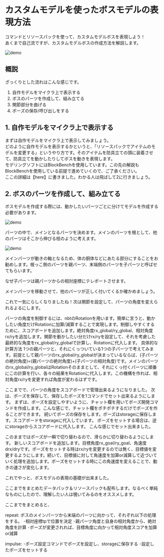 # カスタムモデルを使ったボスモデルの表現方法

コマンドとリソースパックを使って、カスタムモデルボスを表現しよう！  
あくまで自己流ですが、カスタムモデルボスの作成方法を解説します。  

![demo](https://github.com/Keeema-1/CustomModelEntity/blob/main/materials/1.gif)

## 概説

ざっくりとした流れはこんな感じです。

1. 自作モデルをマイクラ上で表示する
2. ボスのパーツを作成して、組み立てる
3. 関節部分を曲げる
4. ポーズの保存/呼び出しをする


## 1. 自作モデルをマイクラ上で表示する

まずは自作モデルをマイクラ上で表示してみましょう。  
どのように自作モデルを表示するかというと、「リソースパックでアイテムのモデルを変更する」というやり方です。そのアイテムを防具立ての頭に装着させて、防具立てを動かしたりしてボスを動きを表現します。  
モデリングソフトにはBlockBenchを使用しています。この先の解説もBlockBenchを使用している前提で進めていくので、ご了承ください。  
ここの詳細は【here】に書きました。わかる人は飛ばして2に行きましょう。


## 2. ボスのパーツを作成して、組み立てる

ボスモデルを作成する際には、動かしたいパーツごとに分けてモデルを作成する必要があります。

![demo](https://github.com/Keeema-1/CustomModelEntity/blob/main/materials/2.png)

パーツの中で、メインとなるパーツを決めます。メインのパーツを根として、他のパーツはそこから伸びる枝のように考えます。

![demo](https://github.com/Keeema-1/CustomModelEntity/blob/main/materials/3.png)

メインパーツが動きの軸となるため、体の胴体などにあたる部分にすることをお勧めします。根っこ側のパーツを親パーツ、末端側のパーツを子パーツと呼ばせてもらいます。

なぜ子パーツは親パーツからの相対座標にテレポートさせます。

メインパーツを移動させて、他のパーツが正しく付いてくるか確かめましょう。

これで一気にらしくなりましたね！次は関節を設定して、パーツの角度を変えられるよるにします。

パーツの角度を制御するには、nbtのRotationを用います。簡単に言うと、動かしたい角度だけRotationに加算/減算することで実現します。制御しやすくするために、スコアボードを追加します。絶対角度rx_global/ry_global、相対角度rx/ryを追加します。関節を動かしたい分だけrx/ryを設定して、それを考慮した最終的な角度をrx_global/ry_globalで計算し、Rotationに代入します。
具体的な計算方法
1つの親パーツと、それにくっついている1つの子パーツで考えてみます。前提として親パーツのrx_global/ry_globalが決まっているならば、(子パーツの絶対角度)=(親パーツの絶対角度)+(子パーツの相対角度)です。メインのパーツのrx_global/ry_globalはRotationそのままとして、それにくっ付くパーツに順番にこの計算を行い、各々の結果をRotationに代入します。この機構を作れば、相対角度rx/ryを変更すれば角度が変わるはずです。

ここまでで、パーツの角度をスコアボードで管理出来るようになりました。
次は、ポーズを保存して、保存したポーズを1コマンドでセット出来るようにします。
まずは、ポーズを設定しやすいように、チャット欄を用いてポーズ開発コマンドを作成します。こんな感じで、チャット欄をポチポチするだけでポーズを作ることができます。
続いてポーズの保存をします。ポーズはstorageに保存します。スコアボードをstorageに代入しています。
ポーズをセットする場合は、逆にstorageからスコアボードに代入します。
こんな感じでセット出来ました。

このままではポーズが一瞬で切り替わるので、滑らかに切り替わるようにします。
新しいスコアボードを追加します。目標角度rx_goal/ry_goal、角速度drx/dryです。ポーズをセットする時はrx/ryを変更するのでは無く、目標値を変更するようにします。続いて、目標値に対して角速度を加算or減算して近づいていく処理を追加します。ポーズをセットする時にこの角速度を変えることで、動きの速さが変化します。

これでやっと、ボスモデルの表現の基礎が出来ました。

ここまでをまとめたデータパック＆リソースパックも配布します。なるべく単純なものにしたので、理解したい人は覗いてみるのをオススメします。

ここまでをまとめると、

repeat:
ボスのメインパーツから末端のパーツに向かって、それぞれ以下の処理をする。
･相対座標tpで位置を決定
･親パーツ角度と自身の相対角度から、絶対角度を計算
･ポーズが変更されれば、目標角度に向かって相対角度スコアを加算or減算

impulse:
･ポーズ設定コマンドでポーズを設定し、storageに保存する
･設定したポーズをセットする 
